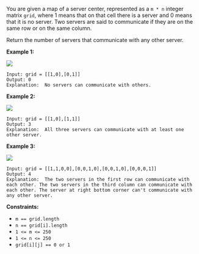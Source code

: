 You are given a map of a server center, represented as a `m * n` integer
matrix `grid`, where 1 means that on that cell there is a server and 0 means
that it is no server. Two servers are said to communicate if they are on the
same row or on the same column.  
  
Return the number of servers that communicate with any other server.



**Example 1:**

![](https://assets.leetcode.com/uploads/2019/11/14/untitled-diagram-6.jpg)

    
    
    Input: grid = [[1,0],[0,1]]
    Output: 0
    Explanation:  No servers can communicate with others.

**Example 2:**

**![](https://assets.leetcode.com/uploads/2019/11/13/untitled-diagram-4.jpg)**

    
    
    Input: grid = [[1,0],[1,1]]
    Output: 3
    Explanation:  All three servers can communicate with at least one other server.
    

**Example 3:**

![](https://assets.leetcode.com/uploads/2019/11/14/untitled-diagram-1-3.jpg)

    
    
    Input: grid = [[1,1,0,0],[0,0,1,0],[0,0,1,0],[0,0,0,1]]
    Output: 4
    Explanation:  The two servers in the first row can communicate with each other. The two servers in the third column can communicate with each other. The server at right bottom corner can't communicate with any other server.
    



**Constraints:**

  * `m == grid.length`
  * `n == grid[i].length`
  * `1 <= m <= 250`
  * `1 <= n <= 250`
  * `grid[i][j] == 0 or 1`

